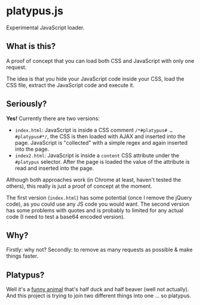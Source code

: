 # platypus.js

Experimental JavaScript loader.

## What is this?
A proof of concept that you can load both CSS and JavaScript with only one request.

The idea is that you hide your JavaScript code inside your CSS, load the CSS file, extract the JavaScript code and execute it.

## Seriously?
**Yes!** Currently there are two versions:

- `index.html`: JavaScript is inside a CSS comment `/*#platypus# … #platypus#*/`, the CSS is then loaded with AJAX and inserted into the page. JavaScript is "collected" with a simple regex and again inserted into the page.
- `index2.html`: JavaScript is inside a `content` CSS attribute under the `#platypus` selector. After the page is loaded the value of the attribute is read and inserted into the page.

Although both approaches work (in Chrome at least, haven't tested the others), this really is just a proof of concept at the moment.

The first version (`index.html`) has some potential (once I remove the jQuery code), as you could use any JS code you would want. The second version has some problems with quotes and is probably to limited for any actual code (I need to test a base64 encoded version).

## Why?
Firstly: why not? Secondly: to remove as many requests as possible & make things faster.

## Platypus?
Well it's a [funny animal](http://en.wikipedia.org/wiki/Platypus) that's half duck and half beaver (well not actually). And this project is trying to join two different things into one … so platypus.